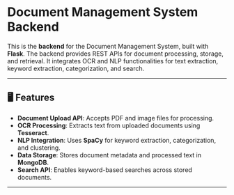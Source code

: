# Document Management System Backend

This is the **backend** for the Document Management System, built with **Flask**. The backend provides REST APIs for document processing, storage, and retrieval. It integrates OCR and NLP functionalities for text extraction, keyword extraction, categorization, and search.

---

## 🖥️ Features
- **Document Upload API**: Accepts PDF and image files for processing.
- **OCR Processing**: Extracts text from uploaded documents using **Tesseract**.
- **NLP Integration**: Uses **SpaCy** for keyword extraction, categorization, and clustering.
- **Data Storage**: Stores document metadata and processed text in **MongoDB**.
- **Search API**: Enables keyword-based searches across stored documents.

---

